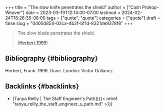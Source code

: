 +++
title = "The slow knife penetrates the shield"
author = ["Cash Prokop-Weaver"]
date = 2023-03-19T12:14:00-07:00
lastmod = 2024-02-24T18:26:35-08:00
tags = ["quote", "quote"]
categories = ["quote"]
draft = false
slug = "0d00d854-02ca-4b2f-bf1d-8321de9378f8"
+++

> The slow blade penetrates the shield.
>
> (<a href="#citeproc_bib_item_1">Herbert 1999</a>)


## Bibliography {#bibliography}

<style>.csl-entry{text-indent: -1.5em; margin-left: 1.5em;}</style><div class="csl-bib-body">
  <div class="csl-entry"><a id="citeproc_bib_item_1"></a>Herbert, Frank. 1999. <i>Dune</i>. London: Victor Gollancz.</div>
</div>


## Backlinks {#backlinks}

-   [Tanya Reilly | The Staff Engineer's Path]({{< relref "tanya_reilly_the_staff_engineer_s_path.md" >}})
